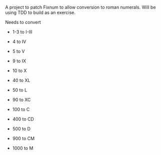 A project to patch Fixnum to allow conversion to roman numerals. Will be using TDD to build as an exercise.

Needs to convert
  * 1-3 to I-III

  * 4 to IV
  * 5 to V

  * 9 to IX
  * 10 to X

  * 40 to XL
  * 50 to L

  * 90 to XC
  * 100 to C

  * 400 to CD
  * 500 to D

  * 900 to CM
  * 1000 to M

